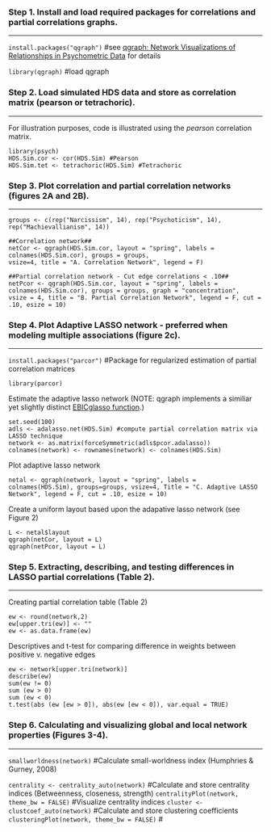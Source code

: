 ### Step 1. Install and load required packages for correlations and partial correlations graphs.
------
`install.packages("qgraph")` #see [qgraph: Network Visualizations of Relationships in Psychometric Data](http://www.jstatsoft.org/v48/i04/) for details 

`library(qgraph)` #load qgraph

### Step 2. Load simulated HDS data and store as correlation matrix (pearson or tetrachoric).
------
For illustration purposes, code is illustrated using the *pearson* correlation matrix.

```Rouge
library(psych)
HDS.Sim.cor <- cor(HDS.Sim) #Pearson
HDS.Sim.tet <- tetrachoric(HDS.Sim) #Tetrachoric
```

### Step 3. Plot correlation and partial correlation networks (figures 2A and 2B).
------
```Rouge
groups <- c(rep("Narcissism", 14), rep("Psychoticism", 14), rep("Machievallianism", 14))

##Correlation network##
netCor <- qgraph(HDS.Sim.cor, layout = "spring", labels = colnames(HDS.Sim.cor), groups = groups, 
vsize=4, title = "A. Correlation Network", legend = F)

##Partial correlation network - Cut edge correlations < .10##
netPcor <- qgraph(HDS.Sim.cor, layout = "spring", labels = colnames(HDS.Sim.cor), groups = groups, graph = "concentration", 
vsize = 4, title = "B. Partial Correlation Network", legend = F, cut = .10, esize = 10)
```

### Step 4. Plot Adaptive LASSO network - preferred when modeling multiple associations (figure 2c).
------
`install.packages("parcor")` #Package for regularized estimation of partial correlation matrices

`library(parcor)`

Estimate the adaptive lasso network (NOTE: qgraph implements a similiar yet slightly distinct [EBICglasso function](http://psychosystems.org/forums/topic/ebicglasso-lambda-values/).) 

```Rouge
set.seed(100)
adls <- adalasso.net(HDS.Sim) #compute partial correlation matrix via LASSO technique
network <- as.matrix(forceSymmetric(adls$pcor.adalasso))
colnames(network) <- rownames(network) <- colnames(HDS.Sim)
```

Plot adaptive lasso network
```Rouge
netal <- qgraph(network, layout = "spring", labels = colnames(HDS.Sim), groups=groups, vsize=4, Title = "C. Adaptive LASSO Network", legend = F, cut = .10, esize = 10)
```

Create a uniform layout based upon the adapative lasso network (see Figure 2)
```Rouge
L <- netal$layout
qgraph(netCor, layout = L)
qgraph(netPcor, layout = L)
```

### Step 5. Extracting, describing, and testing differences in LASSO partial correlations (Table 2).
------

Creating partial correlation table (Table 2)
```Rouge
ew <- round(network,2)
ew[upper.tri(ew)] <- ""
ew <- as.data.frame(ew)
```

Descriptives and t-test for comparing difference in weights between positive v. negative edges
```
ew <- network[upper.tri(network)]
describe(ew)
sum(ew != 0)
sum (ew > 0)
sum (ew < 0)
t.test(abs (ew [ew > 0]), abs(ew [ew < 0]), var.equal = TRUE)
```

### Step 6. Calculating and visualizing global and local network properties (Figures 3-4).
------

`smallworldness(network)` #Calculate small-worldness index (Humphries & Gurney, 2008) 
                          
`centrality <- centrality_auto(network)` #Calculate and store centrality indices (Betweenness, closeness, strength)
`centralityPlot(network, theme_bw = FALSE)` #Visualize centrality indices
`cluster <- clustcoef_auto(network)` #Calculate and store clustering coefficients
`clusteringPlot(network, theme_bw = FALSE)` #

